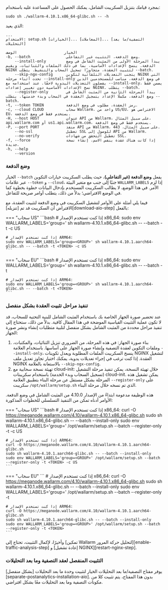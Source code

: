 بمجرد قيامك بتنزيل السكريبت الشامل، يمكنك الحصول على المساعدة عليه باستخدام:

```
sudo sh ./wallarm-4.10.1.x86_64-glibc.sh -- -h
```

الذي يعيد:

```
...
الاستخدام: setup.sh [الخيارات]... [المعاملات]... [التصفية/ما بعد التحليلات]

الخيار                     الوصف
-b, --batch                وضع الدفعة، التثبيت غير التفاعلي.
    --install-only         يبدأ المرحلة الأولى من المثبت الشامل في وضع الدفعة. ينسخ الإعدادات الأساسية، بما في ذلك الملفات والثنائيات، ويقيم NGINX لتثبيت العقدة، متجاوزًا تسجيل السحاب والتنشيط. يتطلب --batch.
    --skip-ngx-config      يتجنب التعديلات التلقائية لتكوين NGINX التي تحدث أثناء مرحلة --install-only في وضع الدفعة، مناسب للمستخدمين الذين يفضلون التعديلات اليدوية لاحقًا. عند استخدامه مع --install-only، يضمن فقط نسخ الإعدادات الأساسية دون تغيير إعدادات NGINX. يتطلب --batch.
    --register-only        يبدأ المرحلة الثانية من المثبت الشامل في وضع الدفعة، مكملًا الإعداد بتسجيل العقدة في السحاب وبدء خدمتها. يتطلب --batch.
-t, --token TOKEN          رمز العقدة، مطلوب في وضع الدفعة.
-c, --cloud CLOUD          سحاب Wallarm، واحد من US/EU، الافتراضي هو EU، يستخدم فقط في وضع الدفعة.
-H, --host HOST            عنوان API من Wallarm، على سبيل المثال، api.wallarm.com أو us1.api.wallarm.com، يستخدم فقط في وضع الدفعة.
-P, --port PORT            منفذ API من Wallarm، على سبيل المثال، 443.
    --no-ssl               تعطيل SSL للوصول إلى API من Wallarm.
    --no-verify            تعطيل التحقق من شهادات SSL.
-f, --force                إذا كانت هناك عقدة بنفس الاسم، إنشاء نسخة جديدة.
-h, --help
    --version
```

### وضع الدفعة

الخيار `--batch` يفعل **وضع الدفعة (غير التفاعلي)**، حيث يطلب السكريبت خيارات التكوين عبر علامات `--token` و `--cloud`، جنبًا إلى جنب مع متغير البيئة `WALLARM_LABELS` إذا لزم الأمر. في هذا الوضع، لا يطالب السكريبت المستخدم بإدخال البيانات خطوة بخطوة كما في الوضع الافتراضي؛ بدلاً من ذلك، يتطلب أوامر صريحة للتفاعل.

فيما يلي أمثلة على الأوامر لتشغيل السكريبت في وضع الدفعة لتثبيت العقدة، مع الافتراض أن السكريبت قد تم [تنزيله][download-aio-step] بالفعل:

=== "سحاب US"
    ```bash
    # إذا كنت تستخدم الإصدار x86_64:
    sudo env WALLARM_LABELS='group=<GROUP>' sh wallarm-4.10.1.x86_64-glibc.sh -- --batch -t <TOKEN> -c US

    # إذا كنت تستخدم الإصدار ARM64:
    sudo env WALLARM_LABELS='group=<GROUP>' sh wallarm-4.10.1.aarch64-glibc.sh -- --batch -t <TOKEN> -c US
    ```
=== "سحاب EU"
    ```bash
    # إذا كنت تستخدم الإصدار x86_64:
    sudo env WALLARM_LABELS='group=<GROUP>' sh wallarm-4.10.1.x86_64-glibc.sh -- --batch -t <TOKEN>

    # إذا كنت تستخدم الإصدار ARM64:
    sudo env WALLARM_LABELS='group=<GROUP>' sh wallarm-4.10.1.aarch64-glibc.sh -- --batch -t <TOKEN>
    ```

### تنفيذ مراحل تثبيت العقدة بشكل منفصل

عند تحضير صورة الجهاز الخاصة بك باستخدام المثبت الشامل للبنية التحتية للسحاب، قد لا تكون عملية التثبيت القياسية الموضحة في هذا المقال كافية. بدلاً من ذلك، ستحتاج إلى تنفيذ مراحل محددة من المثبت الشامل بشكل منفصل لتلبية متطلبات إنشاء ونشر صورة الجهاز:

1. بناء صورة الجهاز: في هذه المرحلة، من الضروري تنزيل الثنائيات، والمكتبات، وملفات التكوين لعقدة التصفية وإنشاء صورة الجهاز على أساسها. باستخدام العلامة `--install-only`، ينسخ السكريبت الملفات المطلوبة ويعدل تكوينات NGINX لتشغيل العقدة. إذا كنت ترغب في إجراء تعديلات يدوية، يمكنك اختيار تجاوز تعديل ملف NGINX بالاستعانة بالعلامة `--skip-ngx-config`.
1. تهيئة نسخة سحابية مع cloud-init: خلال تهيئة النسخة، يمكن تنفيذ مرحلة التشغيل (تسجيل السحاب وبدء الخدمة) باستخدام سكريبتات cloud-init. يمكن تشغيل هذه المرحلة بشكل مستقل عن مرحلة البناء بتطبيق العلامة `--register-only` على سكريبت `/opt/wallarm/setup.sh` الذي تم نسخه خلال مرحلة البناء.

هذه الوظيفة مدعومة ابتداءً من الإصدار 4.10.0 من المثبت الشامل في وضع الدفعة. الأوامر أدناه تمكن من التنفيذ التسلسلي للخطوات المذكورة:

=== "سحاب US"
    ```bash
    # إذا كنت تستخدم الإصدار x86_64:
    curl -O https://meganode.wallarm.com/4.10/wallarm-4.10.1.x86_64-glibc.sh
    sudo sh wallarm-4.10.1.x86_64-glibc.sh -- --batch --install-only
    sudo env WALLARM_LABELS='group=<GROUP>' /opt/wallarm/setup.sh --batch --register-only -t <TOKEN> -c US

    # إذا كنت تستخدم الإصدار ARM64:
    curl -O https://meganode.wallarm.com/4.10/wallarm-4.10.1.aarch64-glibc.sh
    sudo sh wallarm-4.10.1.aarch64-glibc.sh -- --batch --install-only
    sudo env WALLARM_LABELS='group=<GROUP>' /opt/wallarm/setup.sh --batch --register-only -t <TOKEN> -c US
    ```
=== "سحاب EU"
    ```
    # إذا كنت تستخدم الإصدار x86_64:
    curl -O https://meganode.wallarm.com/4.10/wallarm-4.10.1.x86_64-glibc.sh
    sudo sh wallarm-4.10.1.x86_64-glibc.sh -- --batch --install-only
    sudo env WALLARM_LABELS='group=<GROUP>' /opt/wallarm/setup.sh --batch --register-only -t <TOKEN>

    # إذا كنت تستخدم الإصدار ARM64:
    curl -O https://meganode.wallarm.com/4.10/wallarm-4.10.1.aarch64-glibc.sh
    sudo sh wallarm-4.10.1.aarch64-glibc.sh -- --batch --install-only
    sudo env WALLARM_LABELS='group=<GROUP>' /opt/wallarm/setup.sh --batch --register-only -t <TOKEN>
    ```

وأخيرًا، لإكمال التثبيت، تحتاج إلى [تمكين Wallarm لتحليل حركة المرور][enable-traffic-analysis-step] و [إعادة تشغيل NGINX][restart-nginx-step].

### التثبيت المنفصل لعقد التصفية وما بعد التحليلات

يوفر مفتاح التصفية/ما بعد التحليلات الخيار لتثبيت وحدة ما بعد التحليلات [بشكل منفصل][separate-postanalytics-installation-aio]. بدون هذا المفتاح، يتم تثبيت كلا من مكونات التصفية وما بعد التحليلات معًا بشكل افتراضي.